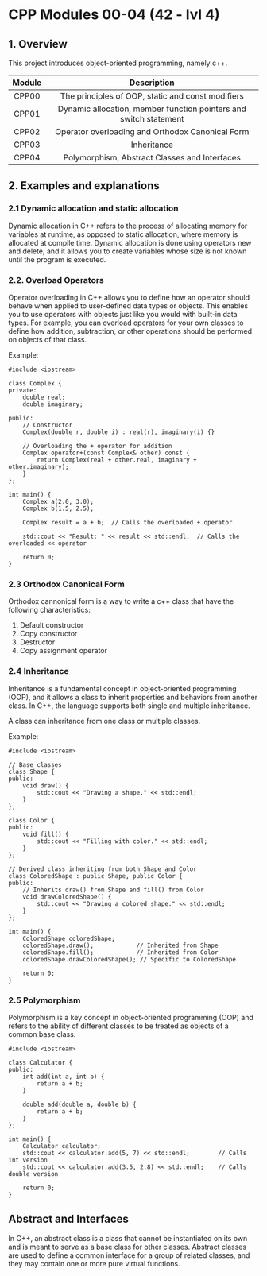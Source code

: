 # CPP Modules 00-04 (42 - lvl 4)

## 1. Overview

This project introduces object-oriented programming, namely c++.

| Module | Description |
| :---: | :---: |
| CPP00 | The principles of OOP, static and const modifiers |
| CPP01 | Dynamic allocation, member function pointers and switch statement  |
| CPP02 | Operator overloading and Orthodox Canonical Form |
| CPP03 | Inheritance |
| CPP04 | Polymorphism, Abstract Classes and Interfaces |

## 2. Examples and explanations

### 2.1 Dynamic allocation and static allocation

Dynamic allocation in C++ refers to the process of allocating memory for variables at runtime, as opposed to static allocation, where memory is allocated at compile time. Dynamic allocation is done using operators new and delete, and it allows you to create variables whose size is not known until the program is executed.

### 2.2. Overload Operators 

Operator overloading in C++ allows you to define how an operator should behave when applied to user-defined data types or objects. This enables you to use operators with objects just like you would with built-in data types. For example, you can overload operators for your own classes to define how addition, subtraction, or other operations should be performed on objects of that class.

Example: 

```
#include <iostream>

class Complex {
private:
    double real;
    double imaginary;

public:
    // Constructor
    Complex(double r, double i) : real(r), imaginary(i) {}

    // Overloading the + operator for addition
    Complex operator+(const Complex& other) const {
        return Complex(real + other.real, imaginary + other.imaginary);
    }
};

int main() {
    Complex a(2.0, 3.0);
    Complex b(1.5, 2.5);

    Complex result = a + b;  // Calls the overloaded + operator

    std::cout << "Result: " << result << std::endl;  // Calls the overloaded << operator

    return 0;
}

 ```

### 2.3 Orthodox Canonical Form

Orthodox cannonical form is a way to write a c++ class that have the following characteristics:

1. Default constructor
2. Copy constructor
3. Destructor
4. Copy assignment operator

### 2.4 Inheritance

Inheritance is a fundamental concept in object-oriented programming (OOP), and it allows a class to inherit properties and behaviors from another class. In C++, the language supports both single and multiple inheritance.

A class can inheritance from one class or multiple classes. 

Example:

```
#include <iostream>

// Base classes
class Shape {
public:
    void draw() {
        std::cout << "Drawing a shape." << std::endl;
    }
};

class Color {
public:
    void fill() {
        std::cout << "Filling with color." << std::endl;
    }
};

// Derived class inheriting from both Shape and Color
class ColoredShape : public Shape, public Color {
public:
    // Inherits draw() from Shape and fill() from Color
    void drawColoredShape() {
        std::cout << "Drawing a colored shape." << std::endl;
    }
};

int main() {
    ColoredShape coloredShape;
    coloredShape.draw();            // Inherited from Shape
    coloredShape.fill();            // Inherited from Color
    coloredShape.drawColoredShape(); // Specific to ColoredShape

    return 0;
}
```

### 2.5 Polymorphism

Polymorphism is a key concept in object-oriented programming (OOP) and refers to the ability of different classes to be treated as objects of a common base class. 

```
#include <iostream>

class Calculator {
public:
    int add(int a, int b) {
        return a + b;
    }

    double add(double a, double b) {
        return a + b;
    }
};

int main() {
    Calculator calculator;
    std::cout << calculator.add(5, 7) << std::endl;        // Calls int version
    std::cout << calculator.add(3.5, 2.8) << std::endl;    // Calls double version

    return 0;
}
```

## Abstract and Interfaces

In C++, an abstract class is a class that cannot be instantiated on its own and is meant to serve as a base class for other classes. Abstract classes are used to define a common interface for a group of related classes, and they may contain one or more pure virtual functions.

